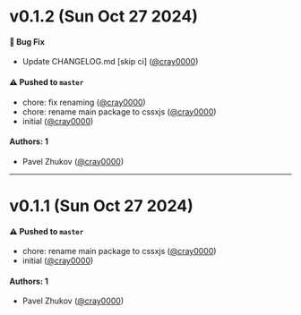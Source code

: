 # v0.1.2 (Sun Oct 27 2024)

#### 🐛 Bug Fix

- Update CHANGELOG.md \[skip ci\] ([@cray0000](https://github.com/cray0000))

#### ⚠️ Pushed to `master`

- chore: fix renaming ([@cray0000](https://github.com/cray0000))
- chore: rename main package to cssxjs ([@cray0000](https://github.com/cray0000))
- initial ([@cray0000](https://github.com/cray0000))

#### Authors: 1

- Pavel Zhukov ([@cray0000](https://github.com/cray0000))

---

# v0.1.1 (Sun Oct 27 2024)

#### ⚠️ Pushed to `master`

- chore: rename main package to cssxjs ([@cray0000](https://github.com/cray0000))
- initial ([@cray0000](https://github.com/cray0000))

#### Authors: 1

- Pavel Zhukov ([@cray0000](https://github.com/cray0000))

